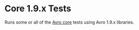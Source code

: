 Core 1.9.x Tests
==============================================================================

Runs some or all of the [Avro core](../core/readme.md) tests using Avro 1.9.x libraries.
